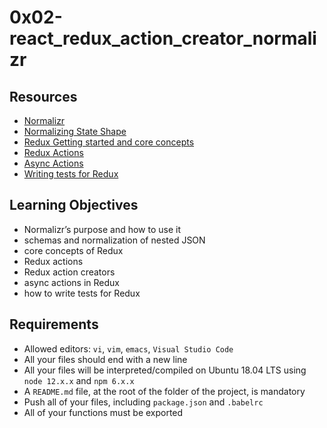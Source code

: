 # 0x02-react_redux_action_creator_normalizr

## Resources
- [Normalizr](https://intranet.hbtn.io/rltoken/HEiu1JPuw21ixihW2C7png)
- [Normalizing State Shape](https://intranet.hbtn.io/rltoken/pGxH8EdreIv8ByqfKbpP0Q)
- [Redux Getting started and core concepts](https://intranet.hbtn.io/rltoken/LlGyQaQjrDEEupLyrA90TQ)
- [Redux Actions](https://intranet.hbtn.io/rltoken/AN_2LK0XQP2Gt5CwYx095A)
- [Async Actions](https://intranet.hbtn.io/rltoken/2uFCtB7gKoxTwi4AzYnGfw)
- [Writing tests for Redux](https://intranet.hbtn.io/rltoken/oPmGGQGJsVaZ3Fd3kr0I3w)

## Learning Objectives
- Normalizr’s purpose and how to use it
- schemas and normalization of nested JSON
- core concepts of Redux
- Redux actions
- Redux action creators
- async actions in Redux
- how to write tests for Redux
  
## Requirements
- Allowed editors: ```vi```, ```vim```, ```emacs```, ```Visual Studio Code```
- All your files should end with a new line
- All your files will be interpreted/compiled on Ubuntu 18.04 LTS using ```node 12.x.x``` and ```npm 6.x.x```
- A ```README.md``` file, at the root of the folder of the project, is mandatory
- Push all of your files, including ```package.json``` and ```.babelrc```
- All of your functions must be exported
